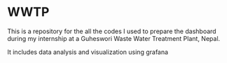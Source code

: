 # WWTP

This is a repository for the all the codes I used to prepare the dashboard during my internship at a Guheswori Waste Water Treatment Plant, Nepal. 

It includes data analysis and visualization using grafana
